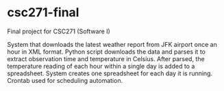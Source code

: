 # csc271-final
Final project for CSC271 (Software I)

System that downloads the latest weather report from JFK airport once an hour in XML format. Python script downloads the data and parses it to extract observation time and temperature in Celsius. After parsed, the temperature reading of each hour within a single day is added to a spreadsheet. System creates one spreadsheet for each day it is running. Crontab used for scheduling automation.
